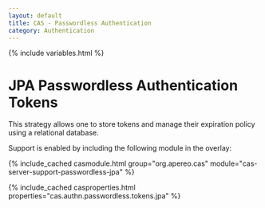 ```yaml
---
layout: default
title: CAS - Passwordless Authentication
category: Authentication
---
```

{% include variables.html %}

# JPA Passwordless Authentication Tokens

This strategy allows one to store tokens and manage their expiration policy using a relational database.

Support is enabled by including the following module in the overlay:

{% include_cached casmodule.html group="org.apereo.cas" module="cas-server-support-passwordless-jpa" %}

{% include_cached casproperties.html properties="cas.authn.passwordless.tokens.jpa" %}
